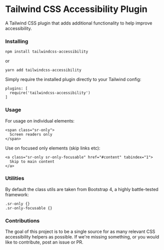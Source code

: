# Tailwind CSS Accessibility Plugin

A Tailwind CSS plugin that adds additional functionality to help improve accessibility.

### Installing

    npm install tailwindcss-accessibility

or

    yarn add tailwindcss-accessibility


Simply require the installed plugin directly to your Tailwind config:

    plugins: [
      require('tailwindcss-accessibility')
    ]

### Usage

For usage on individual elements:

    <span class="sr-only">
      Screen readers only
    </span>

Use on focused only elements (skip links etc):

    <a class="sr-only sr-only-focusable" href="#content" tabindex="1">
      Skip to main content
    </a>

### Utilities

By default the class utils are taken from Bootstrap 4, a highly battle-tested framework:

    .sr-only {}
    .sr-only-focusable {}

### Contributions

The goal of this project is to be a single source for as many relevant CSS accessibility helpers as possible. If we're missing something, or you would like to contribute, post an issue or PR.